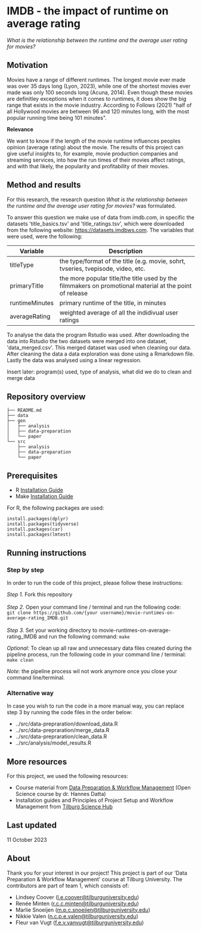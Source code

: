# **IMDB - the impact of runtime on average rating**

*What is the relationship between the runtime and the average user rating for movies?*

## __Motivation__
Movies have a range of different runtimes. The longest movie ever made was over 35 days long (Lyon, 2023), while one of the shortest movies ever made was only 100 seconds long (Acuna, 2014). Even though these movies are definitley exceptions when it comes to runtimes, it does show the big range that exists in the movie industry. According to Follows (2021) "half of all Hollywood movies are between 96 and 120 minutes long, with the most popular running time being 101 minutes". 

__Relevance__

We want to know if the length of the movie runtime influences peoples opinion (average rating) about the movie. The results of this project can give useful insights to, for example, movie production companies and streaming services, into how the run times of their movies affect ratings, and with that likely, the popularity and profitability of their movies.    

## __Method and results__
For this research, the research question *What is the relationship between the runtime and the average user rating for movies?* was formulated. 

To answer this question we make use of data from imdb.com, in specific the datasets 'title_basics.tsv' and 'title_ratings.tsv', which were downloaded from the following website: https://datasets.imdbws.com. 
The variables that were used, were the following:

| Variable       | Description |
|------------|-----|
| titleType | the type/format of the title (e.g. movie, sohrt, tvseries, tvepisode, video, etc.  |
| primaryTitle   | the more popular title/the title used by the filmmakers on promotional material at the point of release  |
| runtimeMinutes | primary runtime of the title, in minutes |
| averageRating | weighted average of all the indidivual user ratings |

To analyse the data the program Rstudio was used. After downloading the data into Rstudio the two datasets were merged into one dataset, 'data_merged.csv'. This merged dataset was used when cleaning our data. After cleaning the data a data exploration was done using a Rmarkdown file. Lastly the data was analysed using a linear regression.  

Insert later: program(s) used, type of analysis, what did we do to clean and merge data

## __Repository overview__
```
├── README.md 
├── data 
├── gen 
│   ├── analysis 
│   ├── data-preparation 
│   └── paper 
└── src 
    ├── analysis 
    ├── data-preparation 
    └── paper 
```

## __Prerequisites__
- R [Installation Guide](https://tilburgsciencehub.com/building-blocks/configure-your-computer/statistics-and-computation/r/)
- Make [Installation Guide](https://tilburgsciencehub.com/building-blocks/configure-your-computer/automation-and-workflows/make/)

For R, the following packages are used:
```
install.packages(dplyr)
install.packages(tidyverse)
install.packages(car)
install.packages(lmtest)
```

## __Running instructions__
### __Step by step__
In order to run the code of this project, please follow these instructions:

_Step 1._ Fork this repository </br></br>
_Step 2._ Open your command line / terminal and run the following code: </br>
```git clone https://github.com/{your username}/movie-runtimes-on-average-rating_IMDB.git``` </br></br>
_Step 3._ Set your working directory to movie-runtimes-on-average-rating_IMDB and run the following command: ```make``` </br>

_Optional:_ To clean up all raw and unnecessary data files created during the pipeline process, run the following code in your command line / terminal: ```make clean```

_Note:_ the pipeline process wil not work anymore once you close your command line/terminal.

### Alternative way
In case you wish to run the code in a more manual way, you can replace step 3 by running the code files in the order below:
- ../src/data-prepraration/download_data.R
- ../src/data-prepraration/merge_data.R
- ../src/data-prepraration/clean_data.R
- ../src/analysis/model_results.R

## __More resources__
For this project, we used the following resources:
- Course material from [Data Preparation & Workflow Management](https://dprep.hannesdatta.com/) (Open Science course by dr. Hannes Datta)
- Installation guides and Principles of Project Setup and Workflow Management from [Tilburg Science Hub](https://tilburgsciencehub.com/tutorials/reproducible-research-and-automation/principles-of-project-setup-and-workflow-management/project-setup-overview/)

## __Last updated__
11 October 2023

## __About__
Thank you for your interest in our project! This project is part of our 'Data Preparation & Workflow Management' course at Tilburg University. The contributors are part of team 1, which consists of:
- Lindsey Coover (l.e.coover@tilburguniversity.edu)
- Renée Minten (r.c.c.minten@tilburguniversity.edu)
- Marlie Snoeijen (m.p.c.snoeijen@tilburguniversity.edu) 
- Nikkie Valen (n.c.p.e.valen@tilburguniversity.edu)
- Fleur van Vugt (f.e.v.vanvugt@tilburguniversity.edu)
